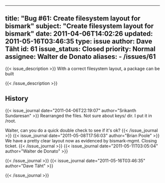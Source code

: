 
---
title: "Bug #61: Create filesystem layout for bismark"
subject: "Create filesystem layout for bismark"
date: 2011-04-06T14:02:26
updated: 2011-05-16T03:46:35
type: issue
author: Dave Täht
id: 61
issue_status: Closed
priority: Normal
assignee: Walter de Donato
aliases:
    - /issues/61
---

{{< issue_description >}}
With a correct filesystem layout, a package can be built


{{< /issue_description >}}

## History
{{< issue_journal date="2011-04-06T22:19:07" author="Srikanth Sundaresan" >}}
Rearranged the files. Not sure about keys/ dir. I put it in /root.

Walter, can you do a quick double check to see if it's ok?
{{< /issue_journal >}}
{{< issue_journal date="2011-05-08T17:56:03" author="Brian Poole" >}}
We have a pretty clear layout now as evidenced by bismark-mgmt. Closing
ticket.
{{< /issue_journal >}}
{{< issue_journal date="2011-05-11T03:05:04" author="Walter de Donato" >}}

{{< /issue_journal >}}
{{< issue_journal date="2011-05-16T03:46:35" author="Dave Täht" >}}

{{< /issue_journal >}}

